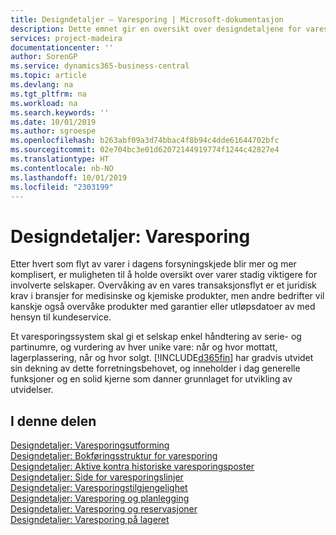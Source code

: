 ```yaml
---
title: Designdetaljer – Varesporing | Microsoft-dokumentasjon
description: Dette emnet gir en oversikt over designdetaljene for varesporing.
services: project-madeira
documentationcenter: ''
author: SorenGP
ms.service: dynamics365-business-central
ms.topic: article
ms.devlang: na
ms.tgt_pltfrm: na
ms.workload: na
ms.search.keywords: ''
ms.date: 10/01/2019
ms.author: sgroespe
ms.openlocfilehash: b263abf09a3d74bbac4f8b94c4dde61644702bfc
ms.sourcegitcommit: 02e704bc3e01d62072144919774f1244c42827e4
ms.translationtype: HT
ms.contentlocale: nb-NO
ms.lasthandoff: 10/01/2019
ms.locfileid: "2303199"
---
```

# <a name="design-details-item-tracking"></a>Designdetaljer: Varesporing
Etter hvert som flyt av varer i dagens forsyningskjede blir mer og mer komplisert, er muligheten til å holde oversikt over varer stadig viktigere for involverte selskaper. Overvåking av en vares transaksjonsflyt er et juridisk krav i bransjer for medisinske og kjemiske produkter, men andre bedrifter vil kanskje også overvåke produkter med garantier eller utløpsdatoer av med hensyn til kundeservice.  

Et varesporingssystem skal gi et selskap enkel håndtering av serie- og partinumre, og vurdering av hver unike vare: når og hvor mottatt, lagerplassering, når og hvor solgt. [!INCLUDE[d365fin](includes/d365fin_md.md)] har gradvis utvidet sin dekning av dette forretningsbehovet, og inneholder i dag generelle funksjoner og en solid kjerne som danner grunnlaget for utvikling av utvidelser.  

## <a name="in-this-section"></a>I denne delen  
[Designdetaljer: Varesporingsutforming](design-details-item-tracking-design.md)  
[Designdetaljer: Bokføringsstruktur for varesporing](design-details-item-tracking-posting-structure.md)  
[Designdetaljer: Aktive kontra historiske varesporingsposter](design-details-active-versus-historic-item-tracking-entries.md)  
[Designdetaljer: Side for varesporingslinjer](design-details-item-tracking-lines-window.md)  
[Designdetaljer: Varesporingstilgjengelighet](design-details-item-tracking-availability.md)  
[Designdetaljer: Varesporing og planlegging](design-details-item-tracking-and-planning.md)  
[Designdetaljer: Varesporing og reservasjoner](design-details-item-tracking-and-reservations.md)  
[Designdetaljer: Varesporing på lageret](design-details-item-tracking-in-the-warehouse.md)
